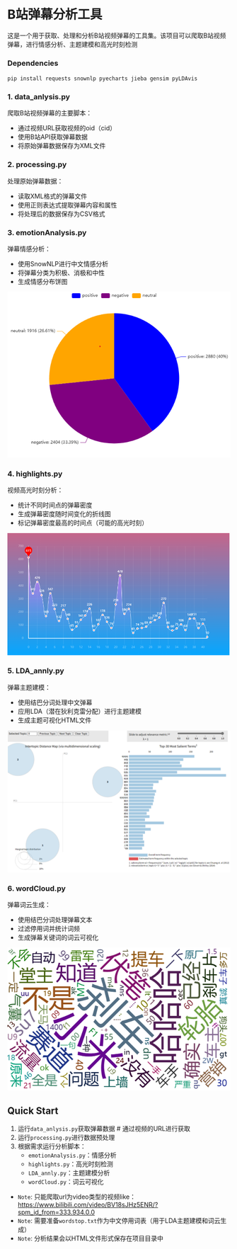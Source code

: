 # B站弹幕分析工具
这是一个用于获取、处理和分析B站视频弹幕的工具集。该项目可以爬取B站视频弹幕，进行情感分析、主题建模和高光时刻检测



### Dependencies
```bash
pip install requests snownlp pyecharts jieba gensim pyLDAvis
```

### 1. data_anlysis.py

爬取B站视频弹幕的主要脚本：
- 通过视频URL获取视频的oid（cid）
- 使用B站API获取弹幕数据
- 将原始弹幕数据保存为XML文件

### 2. processing.py

处理原始弹幕数据：
- 读取XML格式的弹幕文件
- 使用正则表达式提取弹幕内容和属性
- 将处理后的数据保存为CSV格式

### 3. emotionAnalysis.py

弹幕情感分析：
- 使用SnowNLP进行中文情感分析
- 将弹幕分类为积极、消极和中性
- 生成情感分布饼图

![情感分析结果](images/emotion.png)

### 4. highlights.py

视频高光时刻分析：
- 统计不同时间点的弹幕密度
- 生成弹幕密度随时间变化的折线图
- 标记弹幕密度最高的时间点（可能的高光时刻）

![高光时刻分析](images/highlight.png)

### 5. LDA_annly.py

弹幕主题建模：
- 使用结巴分词处理中文弹幕
- 应用LDA（潜在狄利克雷分配）进行主题建模
- 生成主题可视化HTML文件

![主题建模分析](images/LDA.png)

### 6. wordCloud.py

弹幕词云生成：
- 使用结巴分词处理弹幕文本
- 过滤停用词并统计词频
- 生成弹幕关键词的词云可视化

![词云分析](images/wordcloud.png)

## Quick Start
1. 运行`data_anlysis.py`获取弹幕数据 # 通过视频的URL进行获取
2. 运行`processing.py`进行数据预处理
3. 根据需求运行分析脚本：
   - `emotionAnalysis.py`：情感分析
   - `highlights.py`：高光时刻检测
   - `LDA_annly.py`：主题建模分析
   - `wordCloud.py`：词云可视化
* `Note`: 只能爬取url为video类型的视频like：https://www.bilibili.com/video/BV18sJHz5ENR/?spm_id_from=333.934.0.0
* `Note`: 需要准备`wordstop.txt`作为中文停用词表（用于LDA主题建模和词云生成）
* `Note`: 分析结果会以HTML文件形式保存在项目目录中

